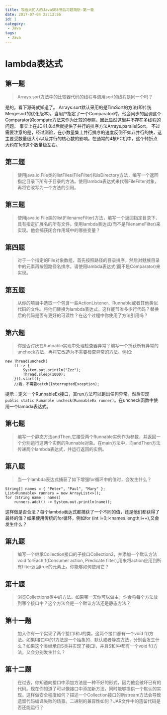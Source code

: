 ```yaml
---
title: 写给大忙人的JavaSE8书后习题简析-第一章
date: 2017-07-04 22:13:56
id: 1
category:
 - Java
tags:
 - Java
---
```


# lambda表达式

## 第一题

> Arrays.sort方法中的比较器代码的线程与调用sort的线程是同一个吗？

是的，看下源码就知道了。
Arrays.sort默认采用的是TimSort的方法(即传统Mergesort的优化版本)。当用户指定了一个Comparator时，他会同步的回调这个Comparator的compare方法来作为比较的参照，因此显然这里并不存在多线程的问题。
事实上在JDK1.8以后就提供了并行的排序方法Arrays.parallelSort。
不过需要注意的是，经过测验，在小数量集上并行排序的速度反倒不如非并行的快，这主要受数量级大小以及并行的核心数的影响。在通常的4核PC机中，这个转折点大约在1e6这个数量级左右。

## 第二题

> 使用java.io.File类的listFiles(FileFilter)和isDirectory方法，编写一个返回指定目录下所有子目录的方法。使用lambda表达式来代替FileFilter对象，再将它改写为一个方法的引用。

## 第三题

> 使用java.io.File类的list(FilenameFilter)方法，编写一个返回指定目录下、具有指定扩展名的所有文件。使用lambda表达式(而不是FilenameFilter)来实现。他会捕获闭合作用域中的哪些变量？

## 第四题

> 对于一个指定的File对象数组，首先按照路径的目录排序，然后对魅族目录中的元素再按照路径名排序。请使用lambda表达式(而不是Comparator)来实现。

## 第五题

> 从你的项目中选取一个包含一些ActionListener、Runnable或者其他类似代码的文件。将他们替换为lambda表达式。这样能节省多少行代码？替换后的代码是否有更好的可读性？在这个过程中你使用了方法引用吗？

## 第六题

> 你是否讨厌在Runnable实现中处理检查器异常？编写一个捕获所有异常的uncheck方法，再将它改造为不需要检查异常的方法。例如:
```
new Thread(uncheck(
    () -> {
        System.out.println("Zzz");
        Thread.sleep(1000);
    })).start();
    //看，不需要catch(InterruptedException);
```
提示：定义一个RunnableEx接口，其run方法可以跑出任何异常。然后实现`public static Runanble uncheck(RunnableEx runner)`。在uncheck函数中使用一个lambda表达式。

## 第七题

> 编写一个静态方法andThen,它接受两个Runnable实例作为参数，并返回一个分别运行这两个实例的Runnable对象。在main方法中，向andThen方法传递两个lambda表达式，并运行返回的实例。

## 第八题

> 当一个lambda表达式捕获了如下增强for循环中的值时，会发生什么？
```
String[] names = { "Peter", "Paul", "Mary" };
List<Runnable> runners = new ArrayList<>();
for (String name : names)
    runners.add(() -> System.out.println(name));
```
这样做是否合法？每个lambda表达式都捕获了一个不同的值，还是他们都获得了最终的值？如果使用传统的for循环，例如for (int i=0;i<names.length;i++),又会发生什么？

## 第九题

> 编写一个继承Collection接口的子接口Collection2，并添加一个默认方法void forEachIf(Consumer<T> action, Predicate<T> filter),用来将action应用到所有filter返回true的元素上。你能够如何使用它？

## 第十题

> 浏览Collections类中的方法。如果哪一天你可以做主，你会将每个方法放到哪个接口中？这个方法会是一个默认方法还是静态方法？

## 第十一题

> 加入你有一个实现了两个接口I和J的类，这两个接口都有一个void f()方法。如果I接口中的f方法是一个抽象的、默认或者静态方法，分别会发生什么？如果这个类继承自S类并实现了接口I，并且S和I中都有一个void f()方法，又会分别发生什么？

## 第十二题

> 在过去，你知道向接口中添加方法是一种不好的形式，因为他会破坏已有的代码。现在你知道了可以像接口中添加新方法，同时能够提供一个默认的实现。这样做安全程度如何？描述一个Collection接口的新stream方法会导致遗留代码编译失败的场景。二进制的兼容性如何？JAR文件中的遗留代码是否还能运行？

